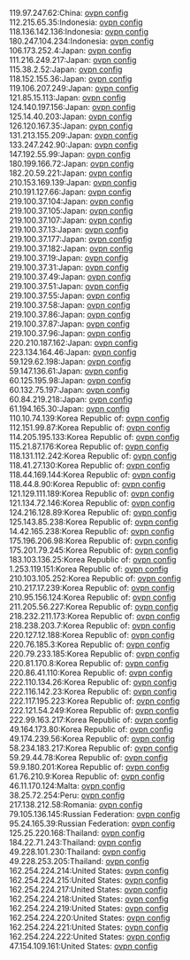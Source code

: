 119.97.247.62:China: [ovpn config](vpn/119_97_247_62.ovpn)  
112.215.65.35:Indonesia: [ovpn config](vpn/112_215_65_35.ovpn)  
118.136.142.136:Indonesia: [ovpn config](vpn/118_136_142_136.ovpn)  
180.247.104.234:Indonesia: [ovpn config](vpn/180_247_104_234.ovpn)  
106.173.252.4:Japan: [ovpn config](vpn/106_173_252_4.ovpn)  
111.216.249.217:Japan: [ovpn config](vpn/111_216_249_217.ovpn)  
115.38.2.52:Japan: [ovpn config](vpn/115_38_2_52.ovpn)  
118.152.155.36:Japan: [ovpn config](vpn/118_152_155_36.ovpn)  
119.106.207.249:Japan: [ovpn config](vpn/119_106_207_249.ovpn)  
121.85.15.113:Japan: [ovpn config](vpn/121_85_15_113.ovpn)  
124.140.197.156:Japan: [ovpn config](vpn/124_140_197_156.ovpn)  
125.14.40.203:Japan: [ovpn config](vpn/125_14_40_203.ovpn)  
126.120.167.35:Japan: [ovpn config](vpn/126_120_167_35.ovpn)  
131.213.155.209:Japan: [ovpn config](vpn/131_213_155_209.ovpn)  
133.247.242.90:Japan: [ovpn config](vpn/133_247_242_90.ovpn)  
147.192.55.99:Japan: [ovpn config](vpn/147_192_55_99.ovpn)  
180.199.166.72:Japan: [ovpn config](vpn/180_199_166_72.ovpn)  
182.20.59.221:Japan: [ovpn config](vpn/182_20_59_221.ovpn)  
210.153.169.139:Japan: [ovpn config](vpn/210_153_169_139.ovpn)  
210.191.127.66:Japan: [ovpn config](vpn/210_191_127_66.ovpn)  
219.100.37.104:Japan: [ovpn config](vpn/219_100_37_104.ovpn)  
219.100.37.105:Japan: [ovpn config](vpn/219_100_37_105.ovpn)  
219.100.37.107:Japan: [ovpn config](vpn/219_100_37_107.ovpn)  
219.100.37.13:Japan: [ovpn config](vpn/219_100_37_13.ovpn)  
219.100.37.177:Japan: [ovpn config](vpn/219_100_37_177.ovpn)  
219.100.37.182:Japan: [ovpn config](vpn/219_100_37_182.ovpn)  
219.100.37.19:Japan: [ovpn config](vpn/219_100_37_19.ovpn)  
219.100.37.31:Japan: [ovpn config](vpn/219_100_37_31.ovpn)  
219.100.37.49:Japan: [ovpn config](vpn/219_100_37_49.ovpn)  
219.100.37.51:Japan: [ovpn config](vpn/219_100_37_51.ovpn)  
219.100.37.55:Japan: [ovpn config](vpn/219_100_37_55.ovpn)  
219.100.37.58:Japan: [ovpn config](vpn/219_100_37_58.ovpn)  
219.100.37.86:Japan: [ovpn config](vpn/219_100_37_86.ovpn)  
219.100.37.87:Japan: [ovpn config](vpn/219_100_37_87.ovpn)  
219.100.37.96:Japan: [ovpn config](vpn/219_100_37_96.ovpn)  
220.210.187.162:Japan: [ovpn config](vpn/220_210_187_162.ovpn)  
223.134.164.46:Japan: [ovpn config](vpn/223_134_164_46.ovpn)  
59.129.62.198:Japan: [ovpn config](vpn/59_129_62_198.ovpn)  
59.147.136.61:Japan: [ovpn config](vpn/59_147_136_61.ovpn)  
60.125.195.98:Japan: [ovpn config](vpn/60_125_195_98.ovpn)  
60.132.75.197:Japan: [ovpn config](vpn/60_132_75_197.ovpn)  
60.84.219.218:Japan: [ovpn config](vpn/60_84_219_218.ovpn)  
61.194.165.30:Japan: [ovpn config](vpn/61_194_165_30.ovpn)  
110.10.74.139:Korea Republic of: [ovpn config](vpn/110_10_74_139.ovpn)  
112.151.99.87:Korea Republic of: [ovpn config](vpn/112_151_99_87.ovpn)  
114.205.195.133:Korea Republic of: [ovpn config](vpn/114_205_195_133.ovpn)  
115.21.87.176:Korea Republic of: [ovpn config](vpn/115_21_87_176.ovpn)  
118.131.112.242:Korea Republic of: [ovpn config](vpn/118_131_112_242.ovpn)  
118.41.27.130:Korea Republic of: [ovpn config](vpn/118_41_27_130.ovpn)  
118.44.169.144:Korea Republic of: [ovpn config](vpn/118_44_169_144.ovpn)  
118.44.8.90:Korea Republic of: [ovpn config](vpn/118_44_8_90.ovpn)  
121.129.111.189:Korea Republic of: [ovpn config](vpn/121_129_111_189.ovpn)  
121.134.72.146:Korea Republic of: [ovpn config](vpn/121_134_72_146.ovpn)  
124.216.128.89:Korea Republic of: [ovpn config](vpn/124_216_128_89.ovpn)  
125.143.85.238:Korea Republic of: [ovpn config](vpn/125_143_85_238.ovpn)  
14.42.165.238:Korea Republic of: [ovpn config](vpn/14_42_165_238.ovpn)  
175.196.206.98:Korea Republic of: [ovpn config](vpn/175_196_206_98.ovpn)  
175.201.79.245:Korea Republic of: [ovpn config](vpn/175_201_79_245.ovpn)  
183.103.136.25:Korea Republic of: [ovpn config](vpn/183_103_136_25.ovpn)  
1.253.119.151:Korea Republic of: [ovpn config](vpn/1_253_119_151.ovpn)  
210.103.105.252:Korea Republic of: [ovpn config](vpn/210_103_105_252.ovpn)  
210.217.17.239:Korea Republic of: [ovpn config](vpn/210_217_17_239.ovpn)  
210.95.156.124:Korea Republic of: [ovpn config](vpn/210_95_156_124.ovpn)  
211.205.56.227:Korea Republic of: [ovpn config](vpn/211_205_56_227.ovpn)  
218.232.211.173:Korea Republic of: [ovpn config](vpn/218_232_211_173.ovpn)  
218.238.203.7:Korea Republic of: [ovpn config](vpn/218_238_203_7.ovpn)  
220.127.12.188:Korea Republic of: [ovpn config](vpn/220_127_12_188.ovpn)  
220.76.185.3:Korea Republic of: [ovpn config](vpn/220_76_185_3.ovpn)  
220.79.233.185:Korea Republic of: [ovpn config](vpn/220_79_233_185.ovpn)  
220.81.170.8:Korea Republic of: [ovpn config](vpn/220_81_170_8.ovpn)  
220.86.41.110:Korea Republic of: [ovpn config](vpn/220_86_41_110.ovpn)  
222.110.134.26:Korea Republic of: [ovpn config](vpn/222_110_134_26.ovpn)  
222.116.142.23:Korea Republic of: [ovpn config](vpn/222_116_142_23.ovpn)  
222.117.195.223:Korea Republic of: [ovpn config](vpn/222_117_195_223.ovpn)  
222.121.54.249:Korea Republic of: [ovpn config](vpn/222_121_54_249.ovpn)  
222.99.163.217:Korea Republic of: [ovpn config](vpn/222_99_163_217.ovpn)  
49.164.173.80:Korea Republic of: [ovpn config](vpn/49_164_173_80.ovpn)  
49.174.239.56:Korea Republic of: [ovpn config](vpn/49_174_239_56.ovpn)  
58.234.183.217:Korea Republic of: [ovpn config](vpn/58_234_183_217.ovpn)  
59.29.44.78:Korea Republic of: [ovpn config](vpn/59_29_44_78.ovpn)  
59.9.180.201:Korea Republic of: [ovpn config](vpn/59_9_180_201.ovpn)  
61.76.210.9:Korea Republic of: [ovpn config](vpn/61_76_210_9.ovpn)  
46.11.170.124:Malta: [ovpn config](vpn/46_11_170_124.ovpn)  
38.25.72.254:Peru: [ovpn config](vpn/38_25_72_254.ovpn)  
217.138.212.58:Romania: [ovpn config](vpn/217_138_212_58.ovpn)  
79.105.136.145:Russian Federation: [ovpn config](vpn/79_105_136_145.ovpn)  
95.24.165.39:Russian Federation: [ovpn config](vpn/95_24_165_39.ovpn)  
125.25.220.168:Thailand: [ovpn config](vpn/125_25_220_168.ovpn)  
184.22.71.243:Thailand: [ovpn config](vpn/184_22_71_243.ovpn)  
49.228.101.230:Thailand: [ovpn config](vpn/49_228_101_230.ovpn)  
49.228.253.205:Thailand: [ovpn config](vpn/49_228_253_205.ovpn)  
162.254.224.214:United States: [ovpn config](vpn/162_254_224_214.ovpn)  
162.254.224.215:United States: [ovpn config](vpn/162_254_224_215.ovpn)  
162.254.224.217:United States: [ovpn config](vpn/162_254_224_217.ovpn)  
162.254.224.218:United States: [ovpn config](vpn/162_254_224_218.ovpn)  
162.254.224.219:United States: [ovpn config](vpn/162_254_224_219.ovpn)  
162.254.224.220:United States: [ovpn config](vpn/162_254_224_220.ovpn)  
162.254.224.221:United States: [ovpn config](vpn/162_254_224_221.ovpn)  
162.254.224.222:United States: [ovpn config](vpn/162_254_224_222.ovpn)  
47.154.109.161:United States: [ovpn config](vpn/47_154_109_161.ovpn)  
